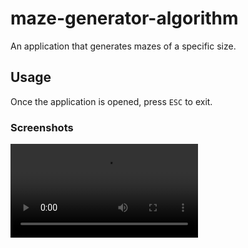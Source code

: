 # maze-generator-algorithm
An application that generates mazes of a specific size.

## Usage
Once the application is opened, press `ESC` to exit.

### Screenshots
![](https://user-images.githubusercontent.com/85643095/198393196-648f2b0f-da55-4ce7-8859-6fb488ab3045.mp4)
